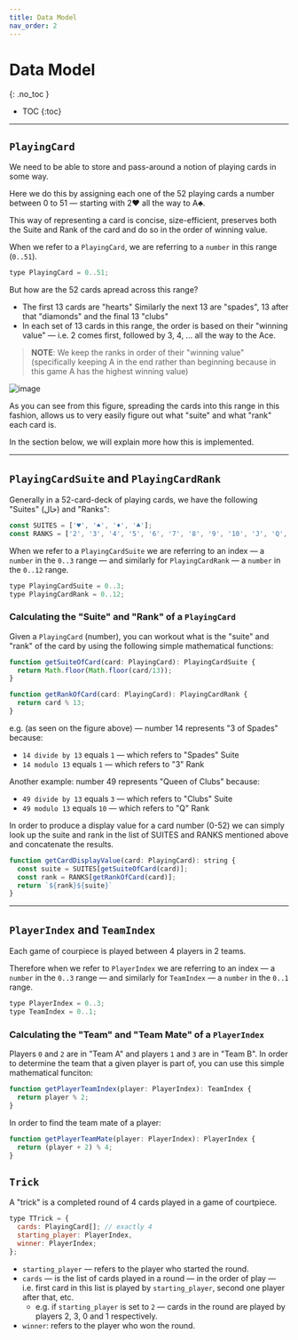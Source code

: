 ```yaml
---
title: Data Model
nav_order: 2
---
```


# Data Model
{: .no_toc }

- TOC
{:toc}

---

## `PlayingCard`

We need to be able to store and pass-around a notion of playing cards in some way.

Here we do this by assigning each one of the 52 playing cards a number between 0 to 51 — starting with 2♥ all the way to A♣.

This way of representing a card is concise, size-efficient, preserves both the Suite and Rank of the card and do so in the order of winning value.

When we refer to a `PlayingCard`, we are referring to a `number` in this range (`0..51`).

```js
type PlayingCard = 0..51;
```

But how are the 52 cards apread across this range?

- The first 13 cards are "hearts" Similarly the next 13 are "spades", 13 after that "diamonds" and the final 13 "clubs"
- In each set of 13 cards in this range, the order is based on their "winning value" — i.e. 2 comes first, followed by 3, 4, ... all the way to the Ace.

> **NOTE**: We keep the ranks in order of their "winning value" (specifically keeping A in the end rather than beginning because in this game A has the highest winning value)

![image](https://user-images.githubusercontent.com/2564173/146656706-f2f6512b-eb36-42c7-b398-3950faa1d4a3.png)

As you can see from this figure, spreading the cards into this range in this fashion, allows us to very easily figure out what "suite" and what "rank" each card is.

In the section below, we will explain more how this is implemented.

---


## `PlayingCardSuite` and `PlayingCardRank`

Generally in a 52-card-deck of playing cards, we have the following "Suites" (خال) and "Ranks":

```js
const SUITES = ['♥', '♠', '♦', '♣'];
const RANKS = ['2', '3', '4', '5', '6', '7', '8', '9', '10', 'J', 'Q', 'K', 'A'];
```

When we refer to a `PlayingCardSuite` we are referring to an index — a `number` in the `0..3` range — and similarly for `PlayingCardRank` — a `number` in the `0..12` range.

```js
type PlayingCardSuite = 0..3;
type PlayingCardRank = 0..12;
```

### Calculating the "Suite" and "Rank" of a `PlayingCard`

Given a `PlayingCard` (number), you can workout what is the "suite" and "rank" of the card by using the following simple mathematical functions:

```js
function getSuiteOfCard(card: PlayingCard): PlayingCardSuite {
  return Math.floor(Math.floor(card/13));
}

function getRankOfCard(card: PlayingCard): PlayingCardRank {
  return card % 13;
}
```

e.g. (as seen on the figure above) — number 14 represents "3 of Spades" because:

- `14 divide by 13` equals `1` — which refers to "Spades" Suite
- `14 modulo 13` equals `1` — which refers to "3" Rank

Another example: number 49 represents "Queen of Clubs" because:

- `49 divide by 13` equals `3` — which refers to "Clubs" Suite
- `49 modulo 13` equals `10` — which refers to "Q" Rank


In order to produce a display value for a card number (0-52) we can simply look up the suite and rank in the list of SUITES and RANKS mentioned above and concatenate the results.

```js
function getCardDisplayValue(card: PlayingCard): string {
  const suite = SUITES[getSuiteOfCard(card)];
  const rank = RANKS[getRankOfCard(card)];
  return `${rank}${suite}`
}
```

---

## `PlayerIndex` and `TeamIndex`

Each game of courpiece is played between 4 players in 2 teams.

Therefore when we refer to `PlayerIndex` we are referring to an index — a `number` in the `0..3` range — and similarly for `TeamIndex` — a `number` in the `0..1` range.

```js
type PlayerIndex = 0..3;
type TeamIndex = 0..1;
```

### Calculating the "Team" and "Team Mate" of a `PlayerIndex`

Players `0` and `2` are in "Team A" and players `1` and `3` are in "Team B". In order to determine the team that a given player is part of, you can use this simple mathematical funciton:

```js
function getPlayerTeamIndex(player: PlayerIndex): TeamIndex {
  return player % 2;
}
```

In order to find the team mate of a player:

```js
function getPlayerTeamMate(player: PlayerIndex): PlayerIndex {
  return (player + 2) % 4;
}
```

## `Trick`

A "trick" is a completed round of 4 cards played in a game of courtpiece.

```js
type TTrick = {
  cards: PlayingCard[]; // exactly 4
  starting_player: PlayerIndex,
  winner: PlayerIndex;
};
```

- `starting_player` — refers to the player who started the round.
- `cards` — is the list of cards played in a round — in the order of play — i.e. first card in this list is played by `starting_player`, second one player after that, etc.
  - e.g. if `starting_player` is set to `2` — cards in the round are played by players 2, 3, 0 and 1 respectively.
- `winner`: refers to the player who won the round.

